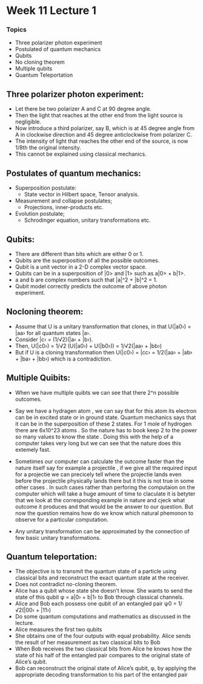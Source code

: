 # Week 11 Lecture 1

### Topics
- Three polarizer photon experiment
- Postulated of quantum mechanics
- Qubits
- No cloning theorem
- Multiple qubits
- Quantum Teleportation

## Three polarizer photon experiment:
- Let there be two polarizer A and C at 90 degree angle.
- Then the light that reaches at the other end from the light source is negligible.
- Now introduce a third polarizer, say B, which is at 45 degree angle from A in clockwise direction and 45 degree anticlockwise from polarizer C.
- The intensity of light that reaches the other end of the source, is now 1/8th the original intensity.
- This cannot be explained using classical mechanics.

## Postulates of quantum mechanics:
- Superposition postulate:
  - State vector in Hilbert space, Tensor analysis.
- Measurement and collapse postulates;
  - Projections, inner-products etc.
- Evolution postulate;
  - Schrodinger equation, unitary transformations etc.

## Qubits:
- There are different than bits which are either 0 or 1.
- Qubits are the superposition of all the possible outcomes.
- Qubit is a unit vector in a 2-D complex vector space.
- Qubits can be in a superposition of |0> and |1> such as a|0> + b|1>.
- a and b are complex numbers such that |a|^2 + |b|^2 = 1.
- Qubit model correctly predicts the outcome of above photon experiment.

## Nocloning theorem:
- Assume that U is a unitary transformation that clones, in that U(|a0›) = |aa› for all quantum states |a›.
- Consider |c› = (1/√2)(|a› + |b›).
- Then, U(|c0›) = 1/√2 (U(|a0›) + U(|b0›)) = 1/√2(|aa› + |bb›)
- But if U is a cloning transformation then U(|c0›) = |cc› = 1/2(|aa› + |ab› + |ba› + |bb›) which is a contradiction.

## Multiple Quibits: 
- When we have multiple quibts we can see that there 2^n possible outcomes.

- Say we have a hydragen atom , we can say that for this atom its electron can be in excited state or in ground state. Quantum mechanics says that it can be in the superposition of these 2 states. For 1 mole of hydrogen there are 6x10^23 atoms . So the nature has to book keep  2 to the power so many values to know the state . Doing this with the help of a computer takes very long but we can see that the nature does this extemely fast. 
- Sometimes our computer can calculate the outcome faster than the nature itself say for example a projectile , if we give all the required input for a projectie we can precicely tell where the projectie lands even  before the projectile physically lands there but it this is not true in some other cases . In such cases rather than perforing the computaion on the computer which will take a huge amount of time to claculate it is betyter that we look at the corresponding example in nature and cjeck what outcome it produces and that would be the answer to our question. But now the question remains how do we know which natural phemonon to observe for a particular computation.
- Any unitary transformation can be approximated by the connection of few basic unitary transformations. 

## Quantum teleportation:
- The objective is to transmit the quantum state of a particle using classical bits and reconstruct the exact quantum state at the receiver.
- Does not contradict no-cloning theorem.
- Alice has a qubit whose state she doesn’t know. She wants to send the state of this qubit φ = a|0›  + b|1› to Bob through classical channels.
- Alice and Bob each possess one qubit of an entangled pair ψ0 = 1/√2(|00› + |11›)
- Do some quantum computations and mathematics as discussed in the lecture.
- Alice measures the first two qubits
- She obtains one of the four outputs with equal probability. Alice sends the result of her  measurement as two classical bits to Bob
- When Bob receives the two classical bits from Alice he knows how the state of his half of the entangled pair compares to the original state of Alice’s qubit.
- Bob can reconstruct the original state of Alice’s qubit, φ, by applying the appropriate decoding transformation to his part of the entangled pair

